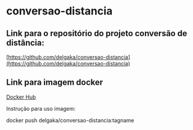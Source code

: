 # conversao-distancia

## Link para o repositório do projeto conversão de distância:

[https://github.com/delgaka/conversao-distancia](https://github.com/delgaka/conversao-distancia)

## Link para imagem docker

[Docker Hub](https://hub.docker.com/repository/docker/delgaka/conversao-distancia/general)

Instrução para uso imagem:

docker push delgaka/conversao-distancia:tagname